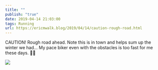 ```yaml
---
title: ""
publish: "true"
date: 2019-04-14 21:03:00
tags: Running
url: https://ericmwalk.blog/2019/04/14/caution-rough-road.html
---
```


CAUTION! Rough road ahead.
Note this is in town and helps sum up the winter we had... My pace biker even with the obstacles is too fast for me these days. 🏃‍♂️

![](https://ericmwalk.blog/uploads/2022/b8b7953342.jpg)